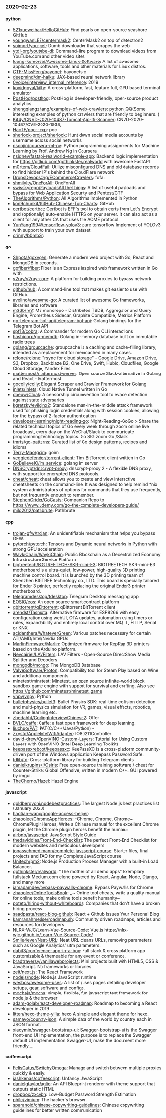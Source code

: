 ### 2020-02-23

#### python
* [521xueweihan/HelloGitHub](https://github.com/521xueweihan/HelloGitHub): Find pearls on open-source seashore  GitHub 
* [youngwanLEE/centermask2](https://github.com/youngwanLEE/centermask2): CenterMask2 on top of detectron2
* [soimort/you-get](https://github.com/soimort/you-get):  Dumb downloader that scrapes the web
* [ytdl-org/youtube-dl](https://github.com/ytdl-org/youtube-dl): Command-line program to download videos from YouTube.com and other video sites
* [luong-komorebi/Awesome-Linux-Software](https://github.com/luong-komorebi/Awesome-Linux-Software): A list of awesome applications, software, tools and other materials for Linux distros.
* [CTF-MissFeng/bayonet](https://github.com/CTF-MissFeng/bayonet): bayonetsrc
* [deepmind/dm-haiku](https://github.com/deepmind/dm-haiku): JAX-based neural network library
* [0voice/interview_internal_reference](https://github.com/0voice/interview_internal_reference): 2019
* [kovidgoyal/kitty](https://github.com/kovidgoyal/kitty): A cross-platform, fast, feature full, GPU based terminal emulator
* [PostHog/posthog](https://github.com/PostHog/posthog):  PostHog is developer-friendly, open-source product analytics.
* [shengqiangzhang/examples-of-web-crawlers](https://github.com/shengqiangzhang/examples-of-web-crawlers): python,,QQ(Some interesting examples of python crawlers that are friendly to beginners. )
* [Kit4y/CNVD-2020-10487-Tomcat-Ajp-lfi-Scanner](https://github.com/Kit4y/CNVD-2020-10487-Tomcat-Ajp-lfi-Scanner): CNVD-2020-10487/CVE-2020-1938,
* [HacTF/poc--exp](https://github.com/HacTF/poc--exp): poc
* [sherlock-project/sherlock](https://github.com/sherlock-project/sherlock):  Hunt down social media accounts by username across social networks
* [nsoojin/coursera-ml-py](https://github.com/nsoojin/coursera-ml-py): Python programming assignments for Machine Learning by Prof. Andrew Ng in Coursera
* [nsidnev/fastapi-realworld-example-app](https://github.com/nsidnev/fastapi-realworld-example-app): Backend logic implementation for https://github.com/gothinkster/realworld with awesome FastAPI
* [m0rtem/CloudFail](https://github.com/m0rtem/CloudFail): Utilize misconfigured DNS and old database records to find hidden IP's behind the CloudFlare network
* [DropsDevopsOrg/ECommerceCrawlers](https://github.com/DropsDevopsOrg/ECommerceCrawlers): fofa:
* [shmilylty/OneForAll](https://github.com/shmilylty/OneForAll): OneForAll
* [swisskyrepo/PayloadsAllTheThings](https://github.com/swisskyrepo/PayloadsAllTheThings): A list of useful payloads and bypass for Web Application Security and Pentest/CTF
* [TheAlgorithms/Python](https://github.com/TheAlgorithms/Python): All Algorithms implemented in Python
* [kon9chunkit/GitHub-Chinese-Top-Charts](https://github.com/kon9chunkit/GitHub-Chinese-Top-Charts):  GitHub
* [certbot/certbot](https://github.com/certbot/certbot): Certbot is EFF's tool to obtain certs from Let's Encrypt and (optionally) auto-enable HTTPS on your server. It can also act as a client for any other CA that uses the ACME protocol.
* [YunYang1994/tensorflow-yolov3](https://github.com/YunYang1994/tensorflow-yolov3):  pure tensorflow Implement of YOLOv3 with support to train your own dataset
* [crinny/b0mb3r](https://github.com/crinny/b0mb3r):      

#### go
* [Shpota/goxygen](https://github.com/Shpota/goxygen): Generate a modern web project with Go, React and MongoDB in seconds.
* [gofiber/fiber](https://github.com/gofiber/fiber):  Fiber is an Express inspired web framework written in Go with 
* [v2ray/v2ray-core](https://github.com/v2ray/v2ray-core): A platform for building proxies to bypass network restrictions.
* [github/hub](https://github.com/github/hub): A command-line tool that makes git easier to use with GitHub.
* [avelino/awesome-go](https://github.com/avelino/awesome-go): A curated list of awesome Go frameworks, libraries and software
* [m3db/m3](https://github.com/m3db/m3): M3 monorepo - Distributed TSDB, Aggregator and Query Engine, Prometheus Sidecar, Graphite Compatible, Metrics Platform
* [go-telegram-bot-api/telegram-bot-api](https://github.com/go-telegram-bot-api/telegram-bot-api): Golang bindings for the Telegram Bot API
* [spf13/cobra](https://github.com/spf13/cobra): A Commander for modern Go CLI interactions
* [hashicorp/go-memdb](https://github.com/hashicorp/go-memdb): Golang in-memory database built on immutable radix trees
* [golang/groupcache](https://github.com/golang/groupcache): groupcache is a caching and cache-filling library, intended as a replacement for memcached in many cases.
* [rclone/rclone](https://github.com/rclone/rclone): "rsync for cloud storage" - Google Drive, Amazon Drive, S3, Dropbox, Backblaze B2, One Drive, Swift, Hubic, Cloudfiles, Google Cloud Storage, Yandex Files
* [mattermost/mattermost-server](https://github.com/mattermost/mattermost-server): Open source Slack-alternative in Golang and React - Mattermost
* [gocolly/colly](https://github.com/gocolly/colly): Elegant Scraper and Crawler Framework for Golang
* [inlets/inlets](https://github.com/inlets/inlets): Cloud Native Tunnel written in Go
* [cbeuw/Cloak](https://github.com/cbeuw/Cloak): A censorship circumvention tool to evade detection against state adversaries
* [kgretzky/evilginx2](https://github.com/kgretzky/evilginx2): Standalone man-in-the-middle attack framework used for phishing login credentials along with session cookies, allowing for the bypass of 2-factor authentication
* [developer-learning/night-reading-go](https://github.com/developer-learning/night-reading-go): Night-Reading-GoGo  > Share the related technical topics of Go every week through zoom online live broadcast, every day on the WeChat/Slack to communicate programming technology topics.  Go  SIG  zoom  Go /Slack 
* [tmrts/go-patterns](https://github.com/tmrts/go-patterns): Curated list of Go design patterns, recipes and idioms
* [Terry-Mao/goim](https://github.com/Terry-Mao/goim): goim
* [veggiedefender/torrent-client](https://github.com/veggiedefender/torrent-client): Tiny BitTorrent client written in Go
* [GoBelieveIO/im_service](https://github.com/GoBelieveIO/im_service): golang im server
* [DNSCrypt/dnscrypt-proxy](https://github.com/DNSCrypt/dnscrypt-proxy): dnscrypt-proxy 2 - A flexible DNS proxy, with support for encrypted DNS protocols.
* [cheat/cheat](https://github.com/cheat/cheat): cheat allows you to create and view interactive cheatsheets on the command-line. It was designed to help remind *nix system administrators of options for commands that they use frequently, but not frequently enough to remember.
* [StephenGrider/GoCasts](https://github.com/StephenGrider/GoCasts): Companion Repo to https://www.udemy.com/go-the-complete-developers-guide/
* [milo2012/pathbrute](https://github.com/milo2012/pathbrute): Pathbrute

#### cpp
* [trojan-gfw/trojan](https://github.com/trojan-gfw/trojan): An unidentifiable mechanism that helps you bypass GFW.
* [pytorch/pytorch](https://github.com/pytorch/pytorch): Tensors and Dynamic neural networks in Python with strong GPU acceleration
* [WaykiChain/WaykiChain](https://github.com/WaykiChain/WaykiChain): Public Blockchain as a Decentralized Economy Infrastructure Service Platform
* [bigtreetech/BIGTREETECH-SKR-mini-E3](https://github.com/bigtreetech/BIGTREETECH-SKR-mini-E3): BIGTREETECH SKR-mini-E3 motherboard is a ultra-quiet, low-power, high-quality 3D printing machine control board. It is launched by the 3D printing team of Shenzhen BIGTREE technology co., LTD. This board is specially tailored for Ender 3 printer, perfectly replacing the original Ender3 printer motherboard.
* [telegramdesktop/tdesktop](https://github.com/telegramdesktop/tdesktop): Telegram Desktop messaging app
* [EOSIO/eos](https://github.com/EOSIO/eos): An open source smart contract platform
* [qbittorrent/qBittorrent](https://github.com/qbittorrent/qBittorrent): qBittorrent BitTorrent client
* [arendst/Tasmota](https://github.com/arendst/Tasmota): Alternative firmware for ESP8266 with easy configuration using webUI, OTA updates, automation using timers or rules, expandability and entirely local control over MQTT, HTTP, Serial or KNX
* [acidanthera/WhateverGreen](https://github.com/acidanthera/WhateverGreen): Various patches necessary for certain ATI/AMD/Intel/Nvidia GPUs
* [MarlinFirmware/Marlin](https://github.com/MarlinFirmware/Marlin): Optimized firmware for RepRap 3D printers based on the Arduino platform.
* [Nevcairiel/LAVFilters](https://github.com/Nevcairiel/LAVFilters): LAV Filters - Open-Source DirectShow Media Splitter and Decoders
* [mongodb/mongo](https://github.com/mongodb/mongo): The MongoDB Database
* [ValveSoftware/Proton](https://github.com/ValveSoftware/Proton): Compatibility tool for Steam Play based on Wine and additional components
* [minetest/minetest](https://github.com/minetest/minetest): Minetest, an open source infinite-world block sandbox game engine with support for survival and crafting. Also see https://github.com/minetest/minetest_game
* [vnpy/vnpy](https://github.com/vnpy/vnpy): Python
* [bulletphysics/bullet3](https://github.com/bulletphysics/bullet3): Bullet Physics SDK: real-time collision detection and multi-physics simulation for VR, games, visual effects, robotics, machine learning etc.
* [zhedahht/CodingInterviewChinese2](https://github.com/zhedahht/CodingInterviewChinese2): Offer
* [BVLC/caffe](https://github.com/BVLC/caffe): Caffe: a fast open framework for deep learning.
* [liuchuo/PAT](https://github.com/liuchuo/PAT):  PAT(C/C++/Java/Python) - 
* [zxystd/AppleIntelWifiAdapter](https://github.com/zxystd/AppleIntelWifiAdapter): IO80211Controller
* [david-drew/OpenVINO-Custom-Layers](https://github.com/david-drew/OpenVINO-Custom-Layers): Tutorial for Using Custom Layers with OpenVINO (Intel Deep Learning Toolkit)
* [keepassxreboot/keepassxc](https://github.com/keepassxreboot/keepassxc): KeePassXC is a cross-platform community-driven port of the Windows application Keepass Password Safe.
* [tdlib/td](https://github.com/tdlib/td): Cross-platform library for building Telegram clients
* [danielkrupinski/Osiris](https://github.com/danielkrupinski/Osiris): Free open-source training software / cheat for Counter-Strike: Global Offensive, written in modern C++. GUI powered by imgui.
* [TheCherno/Hazel](https://github.com/TheCherno/Hazel): Hazel Engine

#### javascript
* [goldbergyoni/nodebestpractices](https://github.com/goldbergyoni/nodebestpractices):  The largest Node.js best practices list (January 2020)
* [haotian-wang/google-access-helper](https://github.com/haotian-wang/google-access-helper): 
* [zhaoolee/ChromeAppHeroes](https://github.com/zhaoolee/ChromeAppHeroes): -Chrome, Chrome, Chrome~ ChromePluginHeroes, Write a Chinese manual for the excellent Chrome plugin, let the Chrome plugin heroes benefit the human~
* [airbnb/javascript](https://github.com/airbnb/javascript): JavaScript Style Guide
* [thedaviddias/Front-End-Checklist](https://github.com/thedaviddias/Front-End-Checklist):  The perfect Front-End Checklist for modern websites and meticulous developers
* [jonasschmedtmann/complete-javascript-course](https://github.com/jonasschmedtmann/complete-javascript-course): Starter files, final projects and FAQ for my Complete JavaScript course
* [Unitech/pm2](https://github.com/Unitech/pm2): Node.js Production Process Manager with a built-in Load Balancer.
* [gothinkster/realworld](https://github.com/gothinkster/realworld): "The mother of all demo apps"  Exemplary fullstack Medium.com clone powered by React, Angular, Node, Django, and many more 
* [iamadamdev/bypass-paywalls-chrome](https://github.com/iamadamdev/bypass-paywalls-chrome): Bypass Paywalls for Chrome
* [zhaoolee/OnlineToolsBook](https://github.com/zhaoolee/OnlineToolsBook): ,,~ Online tool cheats, write a quality manual for online tools, make online tools benefit humanity~
* [poteto/hiring-without-whiteboards](https://github.com/poteto/hiring-without-whiteboards):  Companies that don't have a broken hiring process
* [saadpasta/react-blog-github](https://github.com/saadpasta/react-blog-github): React + Github Issues  Your Personal Blog 
* [kamranahmedse/roadmap.sh](https://github.com/kamranahmedse/roadmap.sh): Community driven roadmaps, articles and resources for developers
* [NLRX-WJC/Learn-Vue-Source-Code](https://github.com/NLRX-WJC/Learn-Vue-Source-Code):  Vue.js https://nlrx-wjc.github.io/Learn-Vue-Source-Code/
* [Smile4ever/Neat-URL](https://github.com/Smile4ever/Neat-URL): Neat URL cleans URLs, removing parameters such as Google Analytics' utm parameters.
* [dabit3/conference-app-in-a-box](https://github.com/dabit3/conference-app-in-a-box): Full stack & cross platform app customizable & themeable for any event or conference.
* [bradtraversy/vanillawebprojects](https://github.com/bradtraversy/vanillawebprojects): Mini projects built with HTML5, CSS & JavaScript. No frameworks or libraries
* [zeit/next.js](https://github.com/zeit/next.js): The React Framework
* [nodejs/node](https://github.com/nodejs/node): Node.js JavaScript runtime 
* [wesbos/awesome-uses](https://github.com/wesbos/awesome-uses): A list of /uses pages detailing developer setups, gear, software and configs.
* [mochajs/mocha](https://github.com/mochajs/mocha):  simple, flexible, fun javascript test framework for node.js & the browser
* [adam-golab/react-developer-roadmap](https://github.com/adam-golab/react-developer-roadmap): Roadmap to becoming a React developer in 2019
* [litten/hexo-theme-yilia](https://github.com/litten/hexo-theme-yilia): hexo A simple and elegant theme for hexo.
* [samayo/country-json](https://github.com/samayo/country-json): A simple data of the world by country each in JSON format.
* [xiaoymin/swagger-bootstrap-ui](https://github.com/xiaoymin/swagger-bootstrap-ui): Swagger-bootstrap-ui is the Swagger front-end UI implementation, the purpose is to replace the Swagger default UI implementation Swagger-UI, make the document more friendly....

#### coffeescript
* [FelisCatus/SwitchyOmega](https://github.com/FelisCatus/SwitchyOmega): Manage and switch between multiple proxies quickly & easily.
* [jashkenas/coffeescript](https://github.com/jashkenas/coffeescript): Unfancy JavaScript
* [danielgtaylor/aglio](https://github.com/danielgtaylor/aglio): An API Blueprint renderer with theme support that outputs static HTML
* [dropbox/zxcvbn](https://github.com/dropbox/zxcvbn): Low-Budget Password Strength Estimation
* [philc/vimium](https://github.com/philc/vimium): The hacker's browser.
* [sparanoid/chinese-copywriting-guidelines](https://github.com/sparanoid/chinese-copywriting-guidelines): Chinese copywriting guidelines for better written communication
